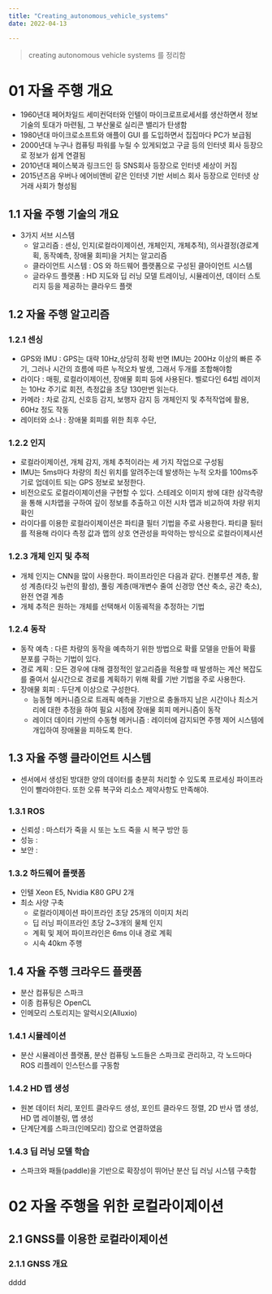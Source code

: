 ```yaml
---
title: "Creating_autonomous_vehicle_systems"
date: 2022-04-13

---
```



> creating autonomous vehicle systems 를 정리함

# 01 자율 주행 개요  
- 1960년대 페어차일드 세미컨덕터와 인텔이 마이크로프로세서를 생산하면서 정보 기술의 토대가 마련됨, 그 부산물로 실리콘 밸리가 탄생함
- 1980년대 마이크로소프트와 애플이 GUI 를 도입하면서 집집마다 PC가 보급됨
- 2000년대 누구나 컴퓨팅 파워를 누릴 수 있게되었고 구글 등의 인터넷 회사 등장으로 정보가 쉽게 연결됨
- 2010년대 페이스북과 링크드인 등 SNS회사 등장으로 인터넷 세상이 커짐
- 2015년즈음 우버나 에어비앤비 같은 인터넷 기반 서비스 회사 등장으로 인터넷 상거래 사회가 형성됨  

## 1.1 자율 주행 기술의 개요  
- 3가지 서브 시스템
  - 알고리즘 : 센싱, 인지(로컬라이제이션, 개체인지, 개체추적), 의사결정(경로계획, 동작예측, 장애물 회피)을 거치는 알고리즘
  - 클라이언트 시스템 : OS 와 하드웨어 플랫폼으로 구성된 클아이언트 시스템
  - 글라우드 플랫폼 : HD 지도와 딥 러닝 모델 트레이닝, 시뮬레이션, 데이터 스토리지 등을 제공하는 클라우드 플랫  

## 1.2 자율 주행 알고리즘

### 1.2.1 센싱
- GPS와 IMU : GPS는 대략 10Hz,상당히 정확 반면 IMU는 200Hz 이상의 빠른 주기, 그러나 시간의 흐름에 따른 누적오차 발생, 그래서 두개를 조합해야함
- 라이다 : 매핑, 로컬라이제이션, 장애물 회피 등에 사용된다. 벨로다인 64빔 레이저는 10Hz 주기로 회전, 측정값을 초당 130만번 읽는다.
- 카메라 : 차로 감지, 신호등 감지, 보행자 감지 등 개체인지 및 추적작업에 활용, 60Hz 정도 작동
- 레이터와 소나 : 장애물 회피를 위한 최후 수단, 

### 1.2.2 인지  
- 로컬라이제이션, 개체 감지, 개체 추적이라는 세 가지 작업으로 구성됨
- IMU는 5ms마다 차량의 최신 위치를 알려주는데 발생하는 누적 오차를 100ms주기로 업데이트 되는 GPS 정보로 보정한다.
- 비전으로도 로컬라이제이션을 구현할 수 있다. 스테레오 이미지 쌍에 대한 삼각측량을 통해 시차맵을 구하여 깊이 정보를 추출하고 이전 시차 맵과 비교하여 차량 위치 확인
- 라이다를 이용한 로컬라이제이션은 파티클 필터 기법을 주로 사용한다. 파티클 필터를 적용해 라이다 측정 값과 맵의 상호 연관성을 파악하는 방식으로 로컬라이제시션  

### 1.2.3 개체 인지 및 추적
- 개체 인지는 CNN을 많이 사용한다. 파이프라인은 다음과 같다. 컨볼루션 계층, 활성 계층(타깃 뉴런의 활성), 풀링 계층(매개변수 줄여 신경망 연산 축소, 공간 축소), 완전 연결 계층
- 개체 추적은 원하는 개체를 선택해서 이동궤적을 추정하는 기법  

### 1.2.4 동작
- 동작 예측 : 다른 차량의 동작을 예측하기 위한 방법으로 확률 모델을 만들어 확률 분포를 구하는 기법이 있다.
- 경로 계획 : 모든 경우에 대해 결정적인 알고리즘을 적용할 때 발생하는 계산 복잡도를 줄여서 실시간으로 경로를 계획하기 위해 확률 기반 기법을 주로 사용한다.  
- 장애물 회피 : 두단계 이상으로 구성한다. 
  - 능동형 메커니즘으로 트래픽 예측을 기반으로 충돌까지 남은 시간이나 최소거리에 대한 추정을 하여 필요 시점에 장애물 회피 메커니즘이 동작  
  - 레이더 데이터 기반의 수동형 메커니즘 : 레이터에 감지되면 주행 제어 시스템에 개입하여 장애물을 피하도록 한다.  

## 1.3 자율 주행 클라이언트 시스템  
- 센서에서 생성된 방대한 양의 데이터를 충분히 처리할 수 있도록 프로세싱 파이프라인이 빨라야한다. 또한 오류 복구와 리소스 제약사항도 만족해야.  

### 1.3.1 ROS
- 신뢰성 : 마스터가 죽을 시 또는 노드 죽을 시 복구 방안 등
- 성능 : 
- 보안 :   

### 1.3.2 하드웨어 플랫폼  
- 인텔 Xeon E5, Nvidia K80 GPU 2개
- 최소 사양 구축 
  - 로컬라이제이션 파이프라인 초당 25개의 이미지 처리
  - 딥 러닝 파이프라인 초당 2~3개의 물체 인지
  - 계획 및 제어 파이프라인은 6ms 이내 경로 계획
  - 시속 40km 주행

## 1.4 자율 주행 크라우드 플랫폼
- 분산 컴퓨팅은 스파크
- 이종 컴퓨팅은 OpenCL
- 인메모리 스토리지는 알럭시오(Alluxio)  

### 1.4.1 시뮬레이션  
- 분산 시뮬레이션 플랫폼, 분산 컴퓨팅 노드들은 스파크로 관리하고, 각 노드마다 ROS 리플레이 인스턴스를 구동함  

### 1.4.2 HD 맵 생성  
- 원본 데이터 처리, 포인트 클라우드 생성, 포인트 클라우드 정렬, 2D 반사 맵 생성, HD 맵 레이블링, 맵 생성
- 단계단계를 스파크(인메모리) 잡으로 연결하였음  

### 1.4.3 딥 러닝 모델 학습  
- 스파크와 패들(paddle)을 기반으로 확장성이 뛰어난 분산 딥 러닝 시스템 구축함  

# 02 자율 주행을 위한 로컬라이제이션  

## 2.1 GNSS를 이용한 로컬라이제이션  
### 2.1.1 GNSS 개요  


dddd




